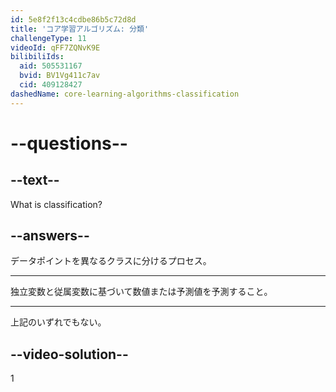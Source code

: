 ```yaml
---
id: 5e8f2f13c4cdbe86b5c72d8d
title: 'コア学習アルゴリズム: 分類'
challengeType: 11
videoId: qFF7ZQNvK9E
bilibiliIds:
  aid: 505531167
  bvid: BV1Vg411c7av
  cid: 409128427
dashedName: core-learning-algorithms-classification
---
```


# --questions--

## --text--

What is classification?

## --answers--

データポイントを異なるクラスに分けるプロセス。

---

独立変数と従属変数に基づいて数値または予測値を予測すること。

---

上記のいずれでもない。

## --video-solution--

1

